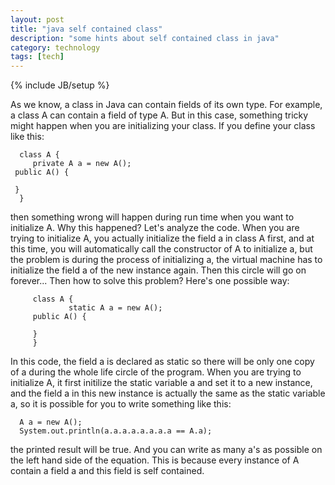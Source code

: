```yaml
---
layout: post
title: "java self contained class"
description: "some hints about self contained class in java"
category: technology
tags: [tech]
---
```

{% include JB/setup %}

As we know, a class in Java can contain fields of its own type. For example, a class A can contain a field of type A. But in this case, something tricky might happen when you are initializing your class.
If you define your class like this:

      class A {
         private A a = new A();
	 public A() {
	 	
	 }
      }
   
then something wrong will happen during run time when you want to initialize A. Why this happened? Let's analyze the code.
When you are trying to initialize A, you actually initialize the field a in class A first, and at this time, you will automatically call the constructor of A to initialize a, but the problem is during the process of initializing a, the virtual machine has to initialize the field a of the new instance again. Then this circle will go on forever... Then how to solve this problem? Here's one possible way:

     	 class A {
     	         static A a = new A();
		 public A() {
		 
		 }
         }

In this code, the field a is declared as static so there will be only one copy of a during the whole life circle of the program. When you are trying to initialize A, it first initilize the static variable a and set it to a new instance, and the field a in this new instance is actually the same as the static variable a, so it is possible for you to write something like this:

      A a = new A();
      System.out.println(a.a.a.a.a.a.a.a == A.a);

the printed result will be true. And you can write as many a's as possible on the left hand side of the equation. This is because every instance of A contain a field a and this field is self contained.